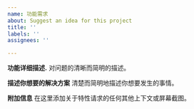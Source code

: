 ```yaml
---
name: 功能需求
about: Suggest an idea for this project
title: ''
labels: ''
assignees: ''

---
```


**功能详细描述.**
对问题的清晰而简明的描述。

**描述你想要的解决方案**
清楚而简明地描述你想要发生的事情。

**附加信息**
在这里添加关于特性请求的任何其他上下文或屏幕截图。
